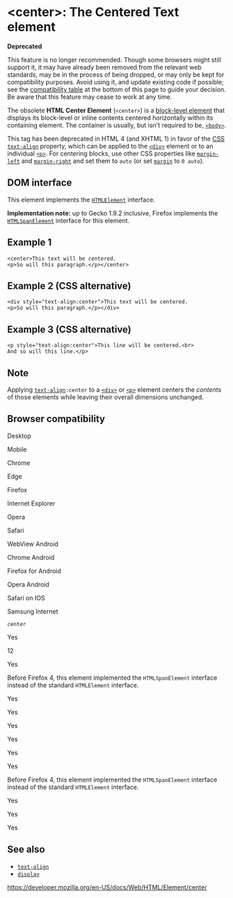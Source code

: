 &lt;center&gt;: The Centered Text element
=========================================

**Deprecated**

This feature is no longer recommended. Though some browsers might still support it, it may have already been removed from the relevant web standards, may be in the process of being dropped, or may only be kept for compatibility purposes. Avoid using it, and update existing code if possible; see the [compatibility table](#browser_compatibility) at the bottom of this page to guide your decision. Be aware that this feature may cease to work at any time.

The obsolete **HTML Center Element** (`<center>`) is a [block-level element](../block-level_elements) that displays its block-level or inline contents centered horizontally within its containing element. The container is usually, but isn't required to be, [`<body>`](body).

This tag has been deprecated in HTML 4 (and XHTML 1) in favor of the [CSS](https://developer.mozilla.org/en-US/docs/Web/CSS) [`text-align`](https://developer.mozilla.org/en-US/docs/Web/CSS/text-align) property, which can be applied to the [`<div>`](div) element or to an individual [`<p>`](p). For centering blocks, use other CSS properties like [`margin-left`](https://developer.mozilla.org/en-US/docs/Web/CSS/margin-left) and [`margin-right`](https://developer.mozilla.org/en-US/docs/Web/CSS/margin-right) and set them to `auto` (or set [`margin`](https://developer.mozilla.org/en-US/docs/Web/CSS/margin) to `0 auto`).

DOM interface
-------------

This element implements the [`HTMLElement`](https://developer.mozilla.org/en-US/docs/Web/API/HTMLElement) interface.

**Implementation note:** up to Gecko 1.9.2 inclusive, Firefox implements the [`HTMLSpanElement`](https://developer.mozilla.org/en-US/docs/Web/API/HTMLSpanElement) interface for this element.

Example 1
---------

    <center>This text will be centered.
    <p>So will this paragraph.</p></center>

Example 2 (CSS alternative)
---------------------------

    <div style="text-align:center">This text will be centered.
    <p>So will this paragraph.</p></div>

Example 3 (CSS alternative)
---------------------------

    <p style="text-align:center">This line will be centered.<br>
    And so will this line.</p>

Note
----

Applying [`text-align`](https://developer.mozilla.org/en-US/docs/Web/CSS/text-align)`:center` to a [`<div>`](div) or [`<p>`](p) element centers the *contents* of those elements while leaving their overall dimensions unchanged.

Browser compatibility
---------------------

Desktop

Mobile

Chrome

Edge

Firefox

Internet Explorer

Opera

Safari

WebView Android

Chrome Android

Firefox for Android

Opera Android

Safari on IOS

Samsung Internet

`center`

Yes

12

Yes

Before Firefox 4, this element implemented the `HTMLSpanElement` interface instead of the standard `HTMLElement` interface.

Yes

Yes

Yes

Yes

Yes

Yes

Before Firefox 4, this element implemented the `HTMLSpanElement` interface instead of the standard `HTMLElement` interface.

Yes

Yes

Yes

See also
--------

-   [`text-align`](https://developer.mozilla.org/en-US/docs/Web/CSS/text-align)
-   [`display`](https://developer.mozilla.org/en-US/docs/Web/CSS/display)

<a href="https://developer.mozilla.org/en-US/docs/Web/HTML/Element/center" class="_attribution-link">https://developer.mozilla.org/en-US/docs/Web/HTML/Element/center</a>
